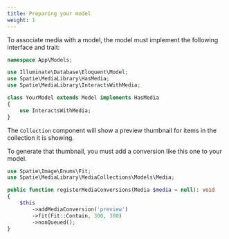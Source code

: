 ```yaml
---
title: Preparing your model
weight: 1
---
```


To associate media with a model, the model must implement the following interface and trait:

```php
namespace App\Models;

use Illuminate\Database\Eloquent\Model;
use Spatie\MediaLibrary\HasMedia;
use Spatie\MediaLibrary\InteractsWithMedia;

class YourModel extends Model implements HasMedia
{
    use InteractsWithMedia;
}
```

The `Collection` component will show a preview thumbnail for items in the collection it is showing.

To generate that thumbnail, you must add a conversion like this one to your model.

```php
use Spatie\Image\Enums\Fit;
use Spatie\MediaLibrary\MediaCollections\Models\Media;

public function registerMediaConversions(Media $media = null): void
{
    $this
        ->addMediaConversion('preview')
        ->fit(Fit::Contain, 300, 300)
        ->nonQueued();
}
```
